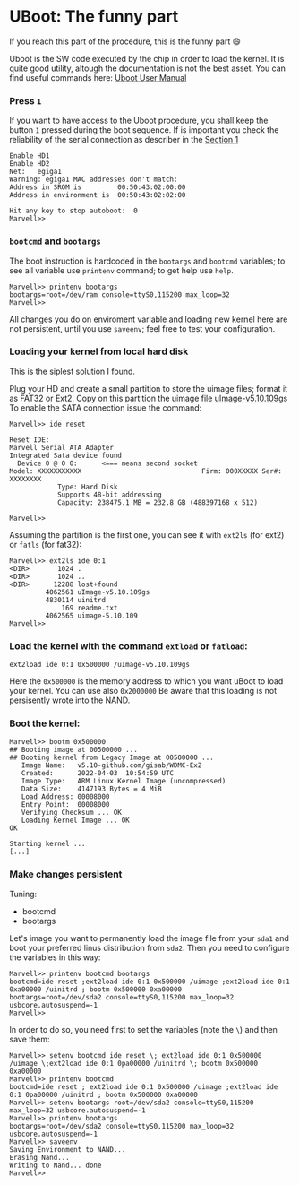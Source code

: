 # UBoot: The funny part

If you reach this part of the procedure, this is the funny part :smile:

Uboot is the SW code executed by the chip in order to load the kernel.
It is quite good utility, altough the documentation is not the best asset.
You can find useful commands here: [Uboot User Manual](https://hub.digi.com/dp/path=/support/asset/u-boot-reference-manual/)

### Press `1`

If you want to have access to the Uboot procedure, you shall keep the button `1` pressed during the boot sequence.
If is important you check the reliability of the serial connection as describer in the [Section 1](../1.SerialCable/README.md)
```
Enable HD1
Enable HD2
Net:   egiga1
Warning: egiga1 MAC addresses don't match:
Address in SROM is         00:50:43:02:00:00
Address in environment is  00:50:43:02:02:00

Hit any key to stop autoboot:  0
Marvell>> 
```

### `bootcmd` and `bootargs`

The boot instruction is hardcoded in the `bootargs` and `bootcmd` variables; to see all variable use `printenv` command; to get help use `help`.
```
Marvell>> printenv bootargs
bootargs=root=/dev/ram console=ttyS0,115200 max_loop=32
Marvell>>
```
All changes you do on enviroment variable and loading new kernel here are not persistent, until you use `saveenv`; feel free to test your configuration.

### Loading your kernel from local hard disk

This is the siplest solution I found.

Plug your HD and create a small partition to store the uimage files; format it as FAT32 or Ext2.
Copy on this partition the uimage file [uImage-v5.10.109gs](uImage-v5.10.109gs) 
To enable the SATA connection issue the command:
```
Marvell>> ide reset

Reset IDE:
Marvell Serial ATA Adapter
Integrated Sata device found
  Device 0 @ 0 0:      <=== means second socket
Model: XXXXXXXXXXX                              Firm: 000XXXXX Ser#:             XXXXXXXX
            Type: Hard Disk
            Supports 48-bit addressing
            Capacity: 238475.1 MB = 232.8 GB (488397168 x 512)

Marvell>>
```
Assuming the partition is the first one, you can see it with `ext2ls` (for ext2) or `fatls` (for fat32):
```
Marvell>> ext2ls ide 0:1
<DIR>       1024 .
<DIR>       1024 ..
<DIR>      12288 lost+found
         4062561 uImage-v5.10.109gs
         4830114 uinitrd
             169 readme.txt
         4062565 uimage-5.10.109
Marvell>>

```

### Load the kernel with the command `extload` or `fatload`:
```
ext2load ide 0:1 0x500000 /uImage-v5.10.109gs 
```
Here the `0x500000` is the memory address to which you want uBoot to load your kernel. You can use also `0x2000000`
Be aware that this loading is not persisently wrote into the NAND.

### Boot the kernel:
```
Marvell>> bootm 0x500000
## Booting image at 00500000 ...
## Booting kernel from Legacy Image at 00500000 ...
   Image Name:   v5.10-github.com/gisab/WDMC-Ex2
   Created:      2022-04-03  10:54:59 UTC
   Image Type:   ARM Linux Kernel Image (uncompressed)
   Data Size:    4147193 Bytes = 4 MiB
   Load Address: 00008000
   Entry Point:  00008000
   Verifying Checksum ... OK
   Loading Kernel Image ... OK
OK

Starting kernel ...
[...]
```

### Make changes persistent

Tuning:
+ bootcmd
+ bootargs

Let's image you want to permanently load the image file from your `sda1` and boot your preferred linus distribution from `sda2`.
Then you need to configure the variables in this way:
```
Marvell>> printenv bootcmd bootargs
bootcmd=ide reset ;ext2load ide 0:1 0x500000 /uimage ;ext2load ide 0:1 0xa00000 /uinitrd ; bootm 0x500000 0xa00000
bootargs=root=/dev/sda2 console=ttyS0,115200 max_loop=32 usbcore.autosuspend=-1
Marvell>>
```
In order to do so, you need first to set the variables (note the `\`) and then save them:
```
Marvell>> setenv bootcmd ide reset \; ext2load ide 0:1 0x500000 /uimage \;ext2load ide 0:1 0pa00000 /uinitrd \; bootm 0x500000 0xa00000
Marvell>> printenv bootcmd
bootcmd=ide reset ; ext2load ide 0:1 0x500000 /uimage ;ext2load ide 0:1 0pa00000 /uinitrd ; bootm 0x500000 0xa00000
Marvell>> setenv bootargs root=/dev/sda2 console=ttyS0,115200 max_loop=32 usbcore.autosuspend=-1
Marvell>> printenv bootargs
bootargs=root=/dev/sda2 console=ttyS0,115200 max_loop=32 usbcore.autosuspend=-1
Marvell>> saveenv
Saving Environment to NAND...
Erasing Nand...
Writing to Nand... done
Marvell>>
```

